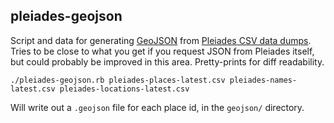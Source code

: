 pleiades-geojson
----------------

Script and data for generating [GeoJSON](http://www.geojson.org/geojson-spec.html) from [Pleiades CSV data dumps](http://atlantides.org/downloads/pleiades/dumps/). Tries to be close to what you get if you request JSON from Pleiades itself, but could probably be improved in this area. Pretty-prints for diff readability.

    ./pleiades-geojson.rb pleiades-places-latest.csv pleiades-names-latest.csv pleiades-locations-latest.csv

Will write out a `.geojson` file for each place id, in the `geojson/` directory.